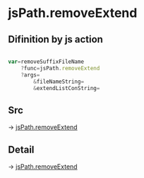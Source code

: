 # jsPath.removeExtend

## Difinition by js action

```js.js

var=removeSuffixFileName
	?func=jsPath.removeExtend
	?args=
		&fileNameString=
		&extendListConString=
```

## Src

-> [jsPath.removeExtend](https://github.com/puutaro/CommandClick/blob/master/app/src/main/java/com/puutaro/commandclick/fragment_lib/terminal_fragment/js_interface/JsPath.kt#L62)

## Detail

-> [jsPath.removeExtend](https://github.com/puutaro/CommandClick/blob/master/md/developer/js_interface/details/JsPath/removeExtend.md)
